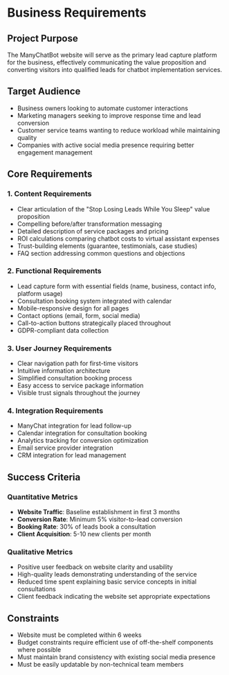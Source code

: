 # Business Requirements

## Project Purpose

The ManyChatBot website will serve as the primary lead capture platform for the business, effectively communicating the value proposition and converting visitors into qualified leads for chatbot implementation services.

## Target Audience

- Business owners looking to automate customer interactions
- Marketing managers seeking to improve response time and lead conversion
- Customer service teams wanting to reduce workload while maintaining quality
- Companies with active social media presence requiring better engagement management

## Core Requirements

### 1. Content Requirements

- Clear articulation of the "Stop Losing Leads While You Sleep" value proposition
- Compelling before/after transformation messaging
- Detailed description of service packages and pricing
- ROI calculations comparing chatbot costs to virtual assistant expenses
- Trust-building elements (guarantee, testimonials, case studies)
- FAQ section addressing common questions and objections

### 2. Functional Requirements

- Lead capture form with essential fields (name, business, contact info, platform usage)
- Consultation booking system integrated with calendar
- Mobile-responsive design for all pages
- Contact options (email, form, social media)
- Call-to-action buttons strategically placed throughout
- GDPR-compliant data collection

### 3. User Journey Requirements

- Clear navigation path for first-time visitors
- Intuitive information architecture
- Simplified consultation booking process
- Easy access to service package information
- Visible trust signals throughout the journey

### 4. Integration Requirements

- ManyChat integration for lead follow-up
- Calendar integration for consultation booking
- Analytics tracking for conversion optimization
- Email service provider integration
- CRM integration for lead management

## Success Criteria

### Quantitative Metrics

- **Website Traffic**: Baseline establishment in first 3 months
- **Conversion Rate**: Minimum 5% visitor-to-lead conversion
- **Booking Rate**: 30% of leads book a consultation
- **Client Acquisition**: 5-10 new clients per month

### Qualitative Metrics

- Positive user feedback on website clarity and usability
- High-quality leads demonstrating understanding of the service
- Reduced time spent explaining basic service concepts in initial consultations
- Client feedback indicating the website set appropriate expectations

## Constraints

- Website must be completed within 6 weeks
- Budget constraints require efficient use of off-the-shelf components where possible
- Must maintain brand consistency with existing social media presence
- Must be easily updatable by non-technical team members
